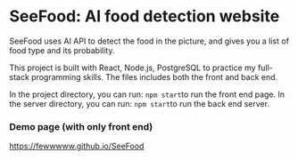 # SeeFood: AI food detection website

SeeFood uses AI API to detect the food in the picture, and gives you a list of food type and its probability.

This project is built with React, Node.js, PostgreSQL to practice my full-stack programming skills.
The files includes both the front and back end.

In the project directory, you can run: `npm start`to run the front end page.
In the server directory, you can run: `npm start`to run the back end server.

### Demo page (with only front end)

https://fewwwww.github.io/SeeFood
